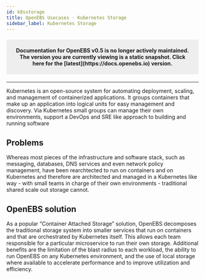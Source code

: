```yaml
---
id: k8sstorage
title: OpenEBS Usecases - Kubernetes Storage
sidebar_label: Kubernetes Storage
---
```


<center><p style="padding: 20px; margin: 20px 0; border-radius: 3px; background-color: #eeeeee;"><strong>
  Documentation for OpenEBS v0.5 is no longer actively maintained. The version you are currently viewing is a static snapshot. Click here for the [latest](https://docs.openebs.io) version.
</strong></p></center>

------

Kubernetes is an open-source system for automating deployment, scaling, and management of containerized applications. It groups containers that make up an application into logical units for easy management and discovery.  Via Kubernetes small groups can manage their own environments, support a DevOps and SRE like approach to building and running software  



## Problems

Whereas most pieces of the infrastructure and software stack, such as messaging, databases, DNS services and even network policy management, have been rearchtected to run on containers and on Kubernetes and therefore are architected and managed in a Kubernetes like way - with small teams in charge of their own environments - traditional shared scale out storage cannot.

## OpenEBS solution

As a popular “Container Attached Storage” solution, OpenEBS decomposes the traditional storage system into smaller services that run on containers and that are orchestrated by Kubernetes itself.  This allows each team responsible for a particular microservice to run their own storage.  Additional benefits are the limitation of the blast radius to each workload, the ability to run OpenEBS on any Kubernetes environment, and the use of local storage where available to accelerate performance and to improve utilization and efficiency.





<!-- Hotjar Tracking Code for https://docs.openebs.io -->
<script>
   (function(h,o,t,j,a,r){
       h.hj=h.hj||function(){(h.hj.q=h.hj.q||[]).push(arguments)};
       h._hjSettings={hjid:785693,hjsv:6};
       a=o.getElementsByTagName('head')[0];
       r=o.createElement('script');r.async=1;
       r.src=t+h._hjSettings.hjid+j+h._hjSettings.hjsv;
       a.appendChild(r);
   })(window,document,'https://static.hotjar.com/c/hotjar-','.js?sv=');
</script>
